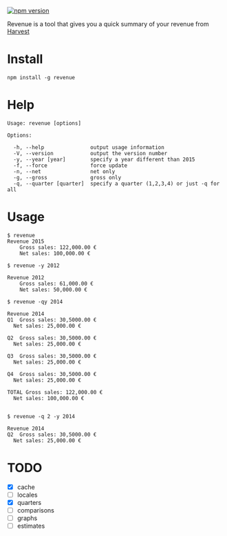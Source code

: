 [![npm version](https://badge.fury.io/js/revenue.svg)](http://badge.fury.io/js/revenue)

Revenue is a tool that gives you a quick summary of your revenue from [Harvest](https://www.getharvest.com/)

# Install

    npm install -g revenue
    
# Help

    Usage: revenue [options]

    Options:

      -h, --help               output usage information
      -V, --version            output the version number
      -y, --year [year]        specify a year different than 2015
      -f, --force              force update
      -n, --net                net only
      -g, --gross              gross only
      -q, --quarter [quarter]  specify a quarter (1,2,3,4) or just -q for all


# Usage

    $ revenue
    Revenue 2015
        Gross sales: 122,000.00 €
        Net sales: 100,000.00 €

    $ revenue -y 2012

    Revenue 2012
        Gross sales: 61,000.00 €
        Net sales: 50,000.00 €

    $ revenue -qy 2014

    Revenue 2014
    Q1  Gross sales: 30,5000.00 €
      Net sales: 25,000.00 €

    Q2  Gross sales: 30,5000.00 €
      Net sales: 25,000.00 €

    Q3  Gross sales: 30,5000.00 €
      Net sales: 25,000.00 €

    Q4  Gross sales: 30,5000.00 €
      Net sales: 25,000.00 €

    TOTAL Gross sales: 122,000.00 €
      Net sales: 100,000.00 €


    $ revenue -q 2 -y 2014

    Revenue 2014
    Q2  Gross sales: 30,5000.00 €
      Net sales: 25,000.00 €


# TODO

* [x] cache
* [ ] locales
* [x] quarters
* [ ] comparisons
* [ ] graphs
* [ ] estimates
